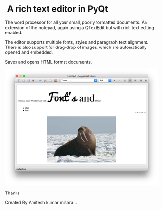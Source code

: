 #  A rich text editor in PyQt

The word processor for all your small, poorly formatted documents. 
An extension of the notepad, again using a QTextEdit but with rich
text editing enabled. 
 
The editor supports multiple fonts, styles and paragraph text alignment.
There is also support for drag-drop of images, which are automatically
opened and embedded.

Saves and opens HTML format documents.
 
![Wordprocessor](screenshot-wordprocessor.jpg)

Thanks

Created By Amitesh kumar mishra...